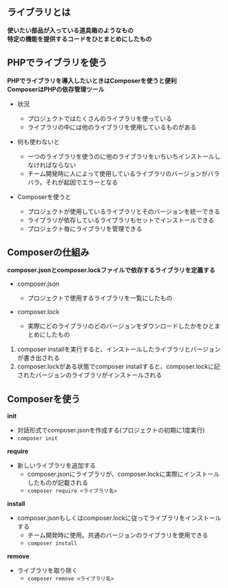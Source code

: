 ## ライブラリとは

**使いたい部品が入っている道具箱のようなもの**  
**特定の機能を提供するコードをひとまとめにしたもの**

## PHPでライブラリを使う

**PHPでライブラリを導入したいときはComposerを使うと便利**  
**ComposerはPHPの依存管理ツール**  

- 状況
  - プロジェクトではたくさんのライブラリを使っている
  - ライブラリの中には他のライブラリを使用しているものがある

- 何も使わないと
  - 一つのライブラリを使うのに他のライブラリをいちいちインストールしなければならない
  - チーム開発時に人によって使用しているライブラリのバージョンがバラバラ。それが起因でエラーとなる

- Composerを使うと
  - プロジェクトが使用しているライブラリとそのバージョンを統一できる
  - ライブラリが依存しているライブラリもセットでインストールできる
  - プロジェクト毎にライブラリを管理できる

## Composerの仕組み
**composer.jsonとcomposer.lockファイルで依存するライブラリを定義する**　　

- composer.json
  - プロジェクトで使用するライブラリを一覧にしたもの

- composer.lock
  - 実際にどのライブラリのどのバージョンをダウンロードしたかをひとまとめにしたもの

1. composer installを実行すると、インストールしたライブラリとバージョンが書き出される
2. composer.lockがある状態でcomposer installすると、composer.lockに記されたバージョンのライブラリがインストールされる

## Composerを使う

**init**  
- 対話形式でcomposer.jsonを作成する(プロジェクトの初期に1度実行)
- `composer init`

**require**
- 新しいライブラリを追加する
  - composer.jsonにライブラリが、composer.lockに実際にインストールしたものが記載される
  - `composer require <ライブラリ名>`

**install**
- composer.jsonもしくはcomposer.lockに従ってライブラリをインストールする
  - チーム開発時に使用。共通のバージョンのライブラリを使用できる
  - `composer install`

**remove**
- ライブラリを取り除く
  - `composer remove <ライブラリ名>`



